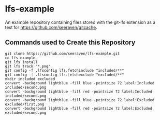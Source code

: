 # lfs-example

An example repository containing files stored with the git-lfs extension
as a test for https://github.com/seeraven/gitcache.


## Commands used to Create this Repository

    git clone https://github.com/seeraven/lfs-example.git
    cd lfs-example
    git lfs install
    git lfs track "*.png"
    git config -f .lfsconfig lfs.fetchinclude "included/**"
    git config -f .lfsconfig lfs.fetchexclude "excluded/**"
    mkdir included excluded
    convert -background lightblue -fill blue -pointsize 72 label:Included included/second.png
    convert -background lightblue -fill red -pointsize 72 label:Included included/second.png
    convert -background lightblue -fill blue -pointsize 72 label:Excluded excluded/first.png
    convert -background lightblue -fill red -pointsize 72 label:Excluded excluded/second.png

